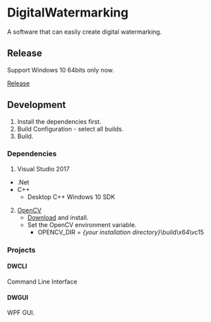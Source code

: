 # DigitalWatermarking
A software that can easily create digital watermarking. 



## Release

Support Windows 10 64bits only now.

[Release](https://github.com/Eadral/DigitalWatermarking/releases)



## Development ##

1. Install the dependencies first.
2. Build Configuration - select all builds.
3. Build.

### Dependencies

1. Visual Studio 2017
  - .Net
  - C++
    - Desktop C++ Windows 10 SDK

2. [OpenCV](https://opencv.org/)
   - [Download](https://sourceforge.net/projects/opencvlibrary/files/4.0.1/opencv-4.0.1-vc14_vc15.exe/download) and install.
   - Set the OpenCV environment variable.
     - OPENCV_DIR = *{your installation directory}*\build\x64\vc15



### Projects

#### DWCLI

Command Line Interface

#### DWGUI

WPF GUI.